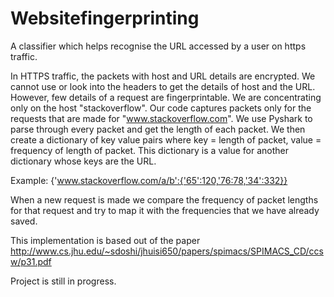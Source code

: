 # Websitefingerprinting

A classifier which helps recognise the URL accessed by a user on https traffic.

In HTTPS traffic, the packets with host and URL details are encrypted. We cannot use or look into the headers to get the details 
of host and the URL. However, few details of a request are fingerprintable. We are concentrating only on the host "stackoverflow".
Our code captures packets only for the requests that are made for "www.stackoverflow.com". We use Pyshark to parse through every 
packet and get the length of each packet. We then create a dictionary of key value pairs where key = length of packet, value = frequency
of length of packet. This dictionary is a value for another dictionary whose keys are the URL.

Example: {'www.stackoverflow.com/a/b':{'65':120,'76:78,'34':332}}

When a new request is made we compare the frequency of packet lengths for that request and try to map it with the frequencies that we have already saved.

This implementation is based out of the paper http://www.cs.jhu.edu/~sdoshi/jhuisi650/papers/spimacs/SPIMACS_CD/ccsw/p31.pdf

Project is still in progress.
